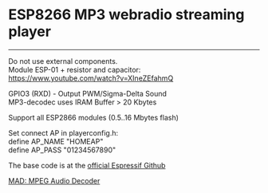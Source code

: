 # ESP8266 MP3 webradio streaming player 
---
Do not use external components.<br> 
Module ESP-01 + resistor and capacitor:<br>
https://www.youtube.com/watch?v=XIneZEfahmQ<br>

GPIO3 (RXD) - Output PWM/Sigma-Delta Sound<br>
MP3-decodec uses IRAM Buffer > 20 Kbytes<br>

Support all ESP2866 modules (0.5..16 Mbytes flash)<br>

Set connect AP in playerconfig.h:<br> 
define AP_NAME "HOMEAP"<br>
define AP_PASS "01234567890"<br>

The base code is at the [official Espressif Github](https://github.com/espressif/esp8266_mp3_decoder)<br>

[MAD: MPEG Audio Decoder](http://www.underbit.com/products/mad/)<br>
